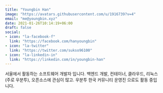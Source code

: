 ```yaml
---
title: "Youngbin Han"
image: "https://avatars.githubusercontent.com/u/1916739?v=4"
email: "me@youngbin.xyz"
date: 2021-01-26T10:14:19+06:00
draft: false
social:
- icon: "la-facebook-f"
  link: "https://facebook.com/hanyoungbin"
- icon: "la-twitter"
  link: "https://twitter.com/sukso96100"
- icon: "la-linkedin-in"
  link: "https://linkedin.com/in/youngbin-han"
---
```


서울에서 활동하는 소프트웨어 개발자 입니다. 백엔드 개발, 컨테이너, 클라우드, 리눅스(주로 우분투), 오픈소스에 관심이 많고. 우분투 한국 커뮤니티 운영진 으로도 활동 중입니다.